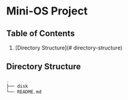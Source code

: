 # Mini-OS Project


## Table of Contents
1. [Directory Structure](# directory-structure)

## Directory Structure

```bash
.
├── disk
└── README.md
```

